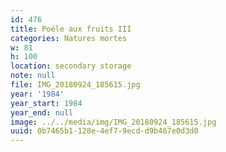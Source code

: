 ```yaml
---
id: 476
title: Poéle aux fruits III
categories: Natures mortes
w: 81
h: 100
location: secondary storage
note: null
file: IMG_20180924_185615.jpg
year: '1984'
year_start: 1984
year_end: null
image: ../../media/img/IMG_20180924_185615.jpg
uuid: 0b7465b1-128e-4ef7-9ecd-d9b467e0d3d0
---
```


